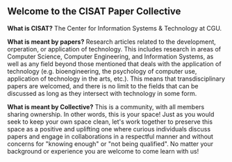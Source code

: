 ## Welcome to the CISAT Paper Collective

**What is CISAT?** The Center for Information Systems & Technology at CGU.

**What is meant by papers?** Research articles related to the development, orperation, or application of technology. This includes research in areas of Computer Science, Computer Engineering, and Information Systems, as well as any field beyond those mentioned that deals with the application of technology (e.g. bioengineering, the psychology of computer use, application of technology in the arts, etc.). This means that transdisciplinary papers are welcomed, and there is no limit to the fields that can be discussed as long as they intersect with technology in some form.

**What is meant by Collective?** This is a community, with all members sharing ownership. In other words, this is your space! Just as you would seek to keep your own space clean, let's work together to preserve this space as a positive and uplifting one where curious individuals discuss papers and engage in collaborations in a respectful manner and without concerns for "knowing enough" or "not being qualified". No matter your background or experience you are welcome to come learn with us!
